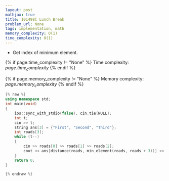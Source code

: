 ```yaml
---
layout: post
mathjax: true
title: 101498C Lunch Break
problem_url: None
tags: implementation, math 
memory_complexity: O(1) 
time_complexity: O(1) 
---
```


 - Get index of minimum element.



{% if page.time_complexity != "None" %}
Time complexity: ${{ page.time_complexity }}$
{% endif %}

{% if page.memory_complexity != "None" %}
Memory complexity: ${{ page.memory_complexity }}$
{% endif %}

```cpp
{% raw %}
using namespace std;
int main(void)
{
    ios::sync_with_stdio(false), cin.tie(NULL);
    int t;
    cin >> t;
    string ans[3] = {"First", "Second", "Third"};
    int roads[3];
    while (t--)
    {
        cin >> roads[0] >> roads[1] >> roads[2];
        cout << ans[distance(roads, min_element(roads, roads + 3))] << endl;
    }
    return 0;
}

{% endraw %}
```